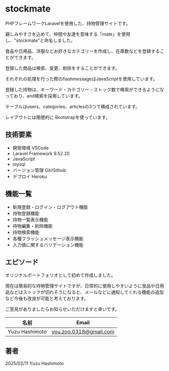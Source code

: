 # stockmate
PHPフレームワークLaravelを使用した、持物管理サイトです。

親しみやすさを込めて、仲間や友達を意味する「mate」を使用し、"stockmate"と命名しました。

食品や日用品、洋服などお好きなカテゴリーを作成し、在庫数などを登録することができます。

登録した商品は検索、変更、削除をすることができます。

それぞれの処理を行った際のflashmessageはJavaScriptを使用しています。

登録した持物は、キーワード・カテゴリー・ストック数で検索ができるようになっており、and検索を採用しています。

テーブルはusers、categories、articlesの3つで構成されています。

レイアウトには簡便的に Bootstrapを使っています。

## 技術要素

- 開発環境 VSCode
- Laravel Framework 9.52.20
- JavaScript
- mysql 
- バージョン管理 Git/Github
- デプロイ Heroku

## 機能一覧

- 新規登録・ログイン・ログアウト機能
- 持物登録機能
- 持物一覧表示機能
- 持物編集・削除機能
- 持物検索機能
- 各種フラッシュメッセージ表示機能
- 入力値に関するバリデーション機能


## エピソード

オリジナルポートフォリオとして初めて作成しました。

現在は簡易的な持物管理サイトですが、日常的に使用しやすいように食品や日用品などはストックが切れそうになると、メールなどに通知してくれる機能の追加など今後も改良が可能と考えております。

ご意見がありましたらお知らせいただけますと幸いです。

| 名前   | Email     |
| :-----: | :---------: |
| Yuzu Hashimoto | you.zoo.0318@gmail.com |

## 著者
2025/02/11 Yuzu Hashimoto